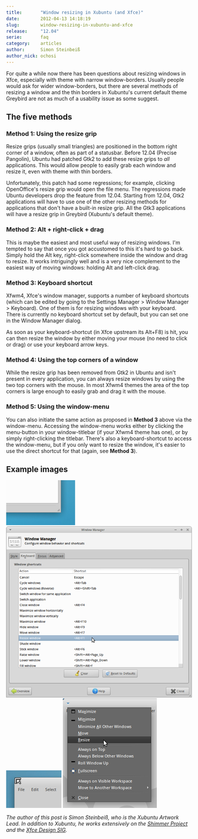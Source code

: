 ```yaml
---
title:       "Window resizing in Xubuntu (and Xfce)"
date:        2012-04-13 14:18:19
slug:        window-resizing-in-xubuntu-and-xfce
release:     "12.04"
serie:       faq
category:    articles
author:      Simon Steinbeiß
author_nick: ochosi
---
```


For quite a while now there has been questions about resizing windows in Xfce, especially with theme with narrow window-borders. Usually people would ask for wider window-borders, but there are several methods of resizing a window and the thin borders in Xubuntu's current default theme Greybird are not as much of a usability issue as some suggest.

The five methods
----------------

### Method 1: Using the resize grip

Resize grips (usually small triangles) are positioned in the bottom right corner of a window, often as part of a statusbar. Before 12.04 (Precise Pangolin), Ubuntu had patched Gtk2 to add these resize grips to *all* applications. This would allow people to easily grab each window and resize it, even with theme with thin borders.

Unfortunately, this patch had some regressions; for example, clicking OpenOffice's resize grip would open the file menu. The regressions made Ubuntu developers drop the feature from 12.04. Starting from 12.04, Gtk2 applications will have to use one of the other resizing methods for applications that don't have a built-in resize grip. All the Gtk3 applications will have a resize grip in Greybird (Xubuntu's default theme).

### Method 2: Alt + right-click + drag

This is maybe the easiest and most useful way of resizing windows. I'm tempted to say that once you got accustomed to this it's hard to go back. Simply hold the Alt key, right-click somewhere inside the window and drag to resize. It works intriguingly well and is a very nice complement to the easiest way of moving windows: holding Alt and left-click drag.

### Method 3: Keyboard shortcut

Xfwm4, Xfce's window manager, supports a number of keyboard shortcuts (which can be edited by going to the Settings Manager &gt; Window Manager &gt; Keyboard). One of them is for resizing windows with your keyboard. There is currently no keyboard shortcut set by default, but you can set one in the Window Manager dialog.

As soon as your keyboard-shortcut (in Xfce upstream its Alt+F8) is hit, you can then resize the window by either moving your mouse (no need to click or drag) or use your keyboard arrow keys.

### Method 4: Using the top corners of a window

While the resize grip has been removed from Gtk2 in Ubuntu and isn't present in every application, you can always resize windows by using the two top corners with the mouse. In most Xfwm4 themes the area of the top corners is large enough to easily grab and drag it with the mouse.

### Method 5: Using the window-menu

You can also initiate the same action as proposed in **Method 3** above via the window-menu. Accessing the window-menu works either by clicking the menu-button in your window-titlebar (if your Xfwm4 theme has one), or by simply right-clicking the titlebar. There's also a keyboard-shortcut to access the window-menu, but if you only want to resize the window, it's easier to use the direct shortcut for that (again, see **Method 3**).

Example images
--------------

![Method 1: Using the resize grip](/assets/articles/2012/resize_method_1.png)
![Method 3: Keyboard shortcut](/assets/articles/2012/resize_method_3.png)
![Method 4: Using the top corners of a window](/assets/articles/2012/resize_method_4.png)
![Method 5: Using the window-menu](/assets/articles/2012/resize_method_5.png)

*The author of this post is Simon Steinbeiß, who is the Xubuntu Artwork Lead. In addition to Xubuntu, he works extensively on the [Shimmer Project](http://www.shimmerproject.org "Shimmer Project") and the [Xfce Design SIG](http://wiki.xfce.org/design/start "Xfce Design SIG").*
